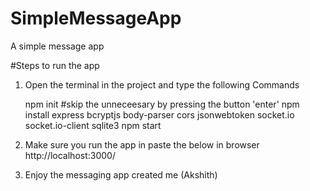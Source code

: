 # SimpleMessageApp
A simple message app

#Steps to run the app

1. Open the terminal in the project and type the following Commands

   npm init
   #skip the unneceesary by pressing the button 'enter'
   npm install express bcryptjs body-parser cors jsonwebtoken socket.io socket.io-client sqlite3
   npm start
   
3. Make sure you run the app in paste the below in browser
     http://localhost:3000/

4. Enjoy the messaging app created me (Akshith)
